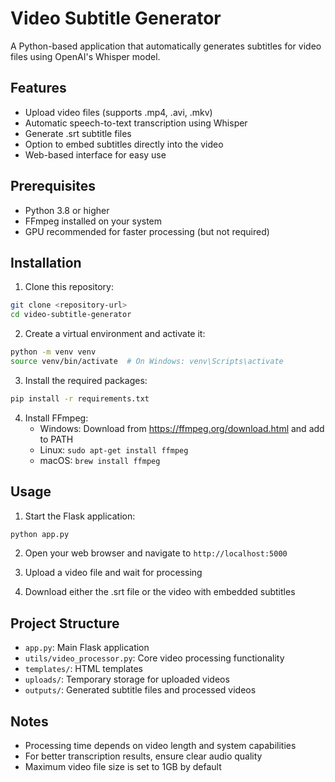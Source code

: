 # Video Subtitle Generator

A Python-based application that automatically generates subtitles for video files using OpenAI's Whisper model.

## Features

- Upload video files (supports .mp4, .avi, .mkv)
- Automatic speech-to-text transcription using Whisper
- Generate .srt subtitle files
- Option to embed subtitles directly into the video
- Web-based interface for easy use

## Prerequisites

- Python 3.8 or higher
- FFmpeg installed on your system
- GPU recommended for faster processing (but not required)

## Installation

1. Clone this repository:
```bash
git clone <repository-url>
cd video-subtitle-generator
```

2. Create a virtual environment and activate it:
```bash
python -m venv venv
source venv/bin/activate  # On Windows: venv\Scripts\activate
```

3. Install the required packages:
```bash
pip install -r requirements.txt
```

4. Install FFmpeg:
   - Windows: Download from https://ffmpeg.org/download.html and add to PATH
   - Linux: `sudo apt-get install ffmpeg`
   - macOS: `brew install ffmpeg`

## Usage

1. Start the Flask application:
```bash
python app.py
```

2. Open your web browser and navigate to `http://localhost:5000`

3. Upload a video file and wait for processing

4. Download either the .srt file or the video with embedded subtitles

## Project Structure

- `app.py`: Main Flask application
- `utils/video_processor.py`: Core video processing functionality
- `templates/`: HTML templates
- `uploads/`: Temporary storage for uploaded videos
- `outputs/`: Generated subtitle files and processed videos

## Notes

- Processing time depends on video length and system capabilities
- For better transcription results, ensure clear audio quality
- Maximum video file size is set to 1GB by default

